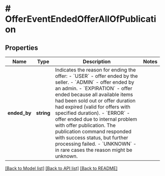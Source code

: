 # # OfferEventEndedOfferAllOfPublication

## Properties

Name | Type | Description | Notes
------------ | ------------- | ------------- | -------------
**ended_by** | **string** | Indicates the reason for ending the offer:  - &#x60;USER&#x60; - offer ended by the seller.  - &#x60;ADMIN&#x60; - offer ended by an admin.  - &#x60;EXPIRATION&#x60; - offer ended because all available items had been sold out or offer duration had expired (valid for    offers with specified duration).  - &#x60;ERROR&#x60; - offer ended due to internal problem with offer publication. The publication command responded with    success status, but further processing failed.  - &#x60;UNKNOWN&#x60; - in rare cases the reason might be unknown. |

[[Back to Model list]](../../README.md#models) [[Back to API list]](../../README.md#endpoints) [[Back to README]](../../README.md)
